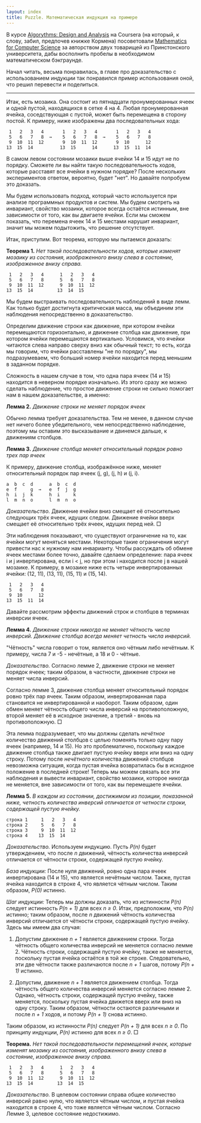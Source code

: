 ```yaml
---
layout: index
title: Puzzle. Математическая индукция на примере
---
```


В  курсе  [Algorythms:  Design  and  Analysis][algo course]  на  Coursera   (на
который, к  слову, забил,  предпочев книжке Кормена)  посоветовали [Mathematics
for  Computer  Science][book] за  авторством  двух  товарищей из  Принстонского
университета, дабы восполнить пробелы в необходимом математическом бэкграунде.

Начал читать, весьма  понравилась, в главе про  доказательство с использованием
индукции  так  понравился пример  использования  оной,  что решил  перевести  и
поделиться.

* * *

Итак, есть  мозаика. Она  состоит из пятнадцати  пронумерованных ячеек  и одной
пустой, находящихся в сетке 4 на 4. Любая пронумерованная ячейка, соседствующая
с пустой,  может быть перемещена в  сторону постой. К примеру,  ниже изображены
два последовательных хода:

     1   2   3   4       1   2   3   4       1   2   3   4
     5   6   7   8  →    5   6   7   8  →    5   6   7   8
     9  10  11  12       9  10  11  12       9  10      12
    13  15  14          13  15      14      13  15  11  14

В самом левом состоянии мозаики выше ячейки 14 и 15 идут не по порядку. Сможете
ли  вы найти  такую последовательность  ходов, которые  расставят все  ячейки в
нужном порядке? После нескольких  экспериментов ответом, вероятно, будет "нет".
Но давайте попробуем это доказать.

Мы  будем   использовать  подход,   который  часто  используется   при  анализе
программных  продуктов  и систем.  Мы  будем  смотреть на  инвариант,  свойство
мозаики,  которое всегда  остаётся истинным,  вне зависимости  от того,  как вы
двигаете ячейки.  Если мы сможем показать,  что перемена ячеек 14  и 15 местами
нарушит инвариант, значит мы можем подытожить, что решение отсутствует.

Итак, приступим. Вот теорема, которую мы пытаемся доказать:

**Теорема 1.** *Нет такой последовательности  ходов, которые изменят мозаику из
состояния, изображенного внизу слева в состояние, изображенное внизу справа.*

     1   2   3   4      1   2   3   4
     5   6   7   8      5   6   7   8
     9  10  11  12      9  10  11  12
    13  15  14         13  14  15

Мы  будем выстраивать  последовательность наблюдений  в виде  лемм. Как  только
будет достигнута критическая масса, мы объединим эти наблюдения непосредственно
в доказательство.

Определим  движение  строки  как  движение,  при  котором  ячейки  перемещаются
горизонтально, и движение столбца как движение, при котором ячейки перемещаются
вертикально.  Условимся, что  ячейки  читаются слева  направо  сверху вниз  как
обычный  текст; то  есть,  когда  мы говорим,  что  ячейки  расставлены "не  по
порядку", мы подразумеваем, что больший  номер ячейки находится перед меньшим в
заданном порядке.

Сложность в  нашем случае  в том,  что одна пара  ячеек (14  и 15)  находится в
неверном порядке  изначально. Из этого  сразу же можно сделать  наблюдение, что
простое  движение строки  не  сильно  помогает нам  в  нашем доказательстве,  а
именно:

**Лемма 2.** *Движение строки не меняет порядок ячеек*

Обычно лемма требует  доказательства. Тем не менее, в данном  случае нет ничего
более  убедительного, чем  непосредственно наблюдение,  поэтому мы  оставим это
высказывание и двинемся дальше, к движениям столбцов.

**Лемма  3.** *Движение  столбца меняет  относительный порядок  ровно трех  пар
ячеек*

К примеру,  движение столбца,  изображённое ниже, меняет  относительный порядок
пар ячеек (j, g), (j, h) и (j, i).

    a  b  c  d      a  b  c  d
    e  f     g  →   e  f  j  g
    h  i  j  k      h  i     k
    l  m  n  o      l  m  n  o

*Доказательство.* Движение  ячейки вниз смещает её  относительно следующих трёх
ячеек, идущих следом. Движение ячейки вверх смещает её относительно трёх ячеек,
идущих перед ней. □

Эти наблюдения показывают,  что существуют ограничение на то,  как ячейки могут
меняться местами. Некоторые такие ограничения  могут привести нас к нужному нам
инварианту.  Чтобы рассуждать  об  обмене ячеек  местами  более точно,  давайте
сделаем определение: пара ячеек i и j инвертирована,  если i < j, но при этом i
находится  после j  в нашей  мозаике.  К примеру,  в мозаике  ниже есть  четыре
инвертированных ячейки: (12, 11), (13, 11), (15, 11) и (15, 14).

     1   2   3   4
     5   6   7   8
     9  10      12
    13  15  11  14

Давайте рассмотрим эффекты движений строк и столбцов в терминах инверсии ячеек.

**Лемма  4.**  *Движение строки  никогда  не  меняет чётность  числа  инверсий.
Движение столбца всегда меняет четность числа инверсий.*

"Чётность" числа говорит  о том, является оно чётным либо  нечётным. К примеру,
числа 7 и -5 - нечётные, а 18 и 0 - чётные.

*Доказательство.* Согласно  лемме 2, движение  строки не меняет  порядок ячеек;
таким образом, в частности, движение строки не меняет числа инверсий.

Согласно лемме 3, движение столбца  меняет относительный порядок ровно трёх пар
ячеек.  Таким образом,  инвертированная  пара становится  не инвертированной  и
наоборот. Таким  образом, один обмен  меняет чётность общего числа  инверсий на
противоположную, второй  меняет её  в исходное  значение, а  третий -  вновь на
противоположную. □

Эта лемма подразумевает,  что мы должны сделать  *нечётное* количество движений
столбцов с целью  поменять только одну пару  ячеек (например, 14 и  15). Но это
проблематично, поскольку  каждое движение  столбца также двигает  пустую ячейку
вверх или  вниз на  одну строку. Потому  после *нечётного*  количества движений
столбцов невозможна  ситуация, когда пустая  ячейка возвратилась бы  в исходное
положение  в последней  строке!  Теперь  мы можем  связать  все эти  наблюдения
и  вывести  инвариант,  свойство  мозаики, которое  никогда  не  меняется,  вне
зависимости от того, как вы перемещаете ячейки.

**Лемма 5.**  *В каждом из  состоянии, достижимом из позиции,  показанной ниже,
четность количества  инверсий отличается от четности  строки, содержащей пустую
ячейку.*

    строка 1     1   2   3   4
    строка 2     5   6   7   8
    строка 3     9  10  11  12
    строка 4    13  15  14

*Доказательство.*  Используем индукцию.  Пусть *P(n)*  будет утверждением,  что
после *n* движений, чётность количества инверсий отличается от чётности строки,
содержащей пустую ячейку.

*База индукции:* После нуля движений, ровно одна пара ячеек инвертирована (14 и
15), что является  нечётным числом. Также, пустая ячейка находится  в строке 4,
что является чётным числом. Таким образом, *P(0)* истинно.

*Шаг индукции:*  Теперь мы  должны доказать, что  из истинности  *P(n)* следует
истинность *P(n + 1)* для всех *n  ≥ 0*. Итак, предположим, что *P(n)* истинно;
таким образом,  после *n* движений  чётность количества инверсий  отличается от
чётности строки, содержащей пустую ячейку. Здесь мы имеем два случая:

1. Допустим движение  *n + 1* является движением строки.  Тогда чётность общего
количества инверсий не  меняется согласно лемме 2.  Чётность строки, содержащей
пустую ячейку,  также не меняется,  поскольку пустая  ячейка остаётся в  той же
строке. Следовательно, эти две чётности также  различаются после *n + 1* шагов,
потому *P(n + 1)* истинно.

2. Допустим, движение *n + 1* является движением столбца. Тогда чётность общего
количества  инверсий  меняется  согласно  лемме  2.  Однако,  чётность  строки,
содержащей  пустую ячейку,  также  меняется, поскольку  пустая ячейка  движется
вверх или  вниз на одну строку.  Таким образом, чётности остаются  различными и
после *n + 1* ходов, и потому *P(n + 1)* снова истинно.

Таким образом,  из истинности *P(n)* следует  *P(n + 1)*  для всех *n ≥  0*. По
принципу индукции, *P(n)* истинно для всех *n ≥ 0*. □

**Теорема.** *Нет  такой последовательности перемещений ячеек,  которые изменят
мозаику из состояния, изображенного внизу слева в состояние, изображенное внизу
справа.*

     1   2   3   4      1   2   3   4
     5   6   7   8      5   6   7   8
     9  10  11  12      9  10  11  12
    13  15  14         13  14  15

*Доказательство.* В  целевом состоянии  справа общее количество  инверсий равно
нулю, что  является чётным числом,  и пустая ячейка  находится в строке  4, что
тоже является чётным числом. Согласно Лемме 3, целевое состояние недостижимо.



[algo course]: https://www.coursera.org/course/algo
[book]: http://www.cs.princeton.edu/courses/archive/spr10/cos433/mathcs.pdf
